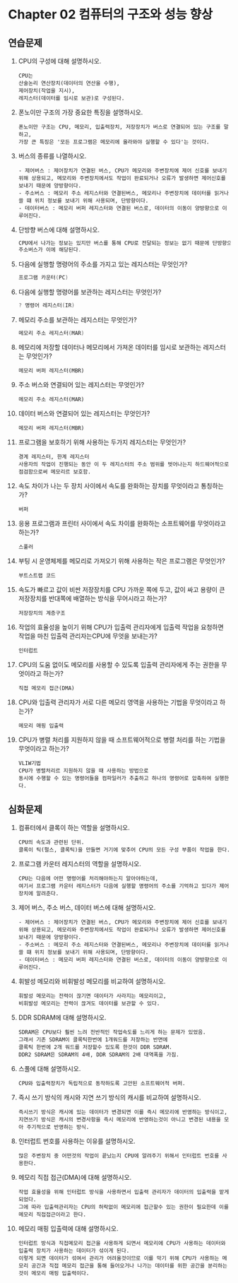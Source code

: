 # **Chapter 02 컴퓨터의 구조와 성능 향상**

## **연습문제**

1. CPU의 구성에 대해 설명하시오.

   ```
   CPU는
   산술논리 연산장치(데이터의 연산을 수행),
   제어장치(작업을 지시),
   레지스터(데이터를 임시로 보관)로 구성된다.
   ```

2. 폰노이만 구조의 가장 중요한 특징을 설명하시오.

   ```
   폰노이만 구조는 CPU, 메모리, 입출력장치, 저장장치가 버스로 연결되어 있는 구조를 말하고,
   가장 큰 특징은 '모든 프로그램은 메모리에 올라와야 실행할 수 있다'는 것이다.
   ```

3. 버스의 종류를 나열하시오.

   ```
   - 제어버스 : 제어장치가 연결된 버스, CPU가 메모리와 주변장치에 제어 신호를 보내기 위해 상용되고, 메모리와 주변장치에서도 작업이 완료되거나 오류가 발생하면 제어신호를 보내기 때문에 양방향이다.
   - 주소버스 : 메모리 주소 레지스터와 연결된버스, 메모리나 주변장치에 데이터를 읽거나 쓸 떄 위치 정보를 보내기 위해 사용되며, 단방향이다.
   - 데이터버스 : 메모리 버퍼 레지스터와 연결된 버스로, 데이터의 이동이 양방향으로 이루어진다.
   ```

4. 단방향 버스에 대해 설명하시오.

   ```c
   CPU에서 나가는 정보는 있지만 버스를 통해 CPU로 전달되는 정보는 없기 때문에 단방향으로 구성되고,
   주소버스가 이에 해당된다.
   ```

5. 다음에 실행할 명령어의 주소를 가지고 있는 레지스터는 무엇인가?

   ```c
   프로그램 카운터(PC)
   ```

6. 다음에 실행할 명령어를 보관하는 레지스터는 무엇인가?

   ```c
   ? 명령어 레지스터(IR)
   ```

7. 메모리 주소를 보관하는 레지스터는 무엇인가?

   ```c
   메모리 주소 레지스터(MAR)
   ```

8. 메모리에 저장할 데이터나 메모리에서 가져온 데이터를 임시로 보관하는 레지스터는 무엇인가?

   ```
   메모리 버퍼 레지스터(MBR)
   ```

9. 주소 버스와 연결되어 있는 레지스터는 무엇인가?

   ```
   메모리 주소 레지스터(MAR)
   ```

10. 데이터 버스와 연결되어 있는 레지스터는 무엇인가?

    ```
    메모리 버퍼 레지스터(MBR)
    ```

11. 프로그램을 보호하기 위해 사용하는 두가지 레지스터는 무엇인가?

    ```
    경계 레지스터, 한계 레지스터
    사용자의 작업이 진행되는 동안 이 두 레지스터의 주소 범위를 벗어나는지 하드웨어적으로 점검함으로써 메모리르 보호함.
    ```

12. 속도 차이가 나는 두 장치 사이에서 속도를 완화하는 장치를 무엇이라고 통칭하는가?

    ```
    버퍼
    ```

13. 응용 프로그램과 프린터 사이에서 속도 차이를 완화하는 소프트웨어를 무엇이라고 하는가?

    ```
    스풀러
    ```

14. 부팅 시 운영체제를 메모리로 가져오기 위해 사용하는 작은 프로그램은 무엇인가?

    ```
    부트스트랩 코드
    ```

15. 속도가 빠르고 값이 비싼 저장장치를 CPU 가까운 쪽에 두고, 값이 싸고 용량이 큰 저장장치를 반대쪽에 배열하는 방식을 무어시라고 하는가?

    ```
    저장장치의 계층구조
    ```

16. 작업의 효율성을 높이기 위해 CPU가 입출력 관리자에게 입출력 작업을 요청하면 작업을 마친 입출력 관리자는CPU에 무엇을 보내는가?

    ```
    인터럽트
    ```

17. CPU의 도움 없이도 메모리를 사용할 수 있도록 입출력 관리자에게 주는 권한을 무엇이라고 하는가?

    ```
    직접 메모리 접근(DMA)
    ```

18. CPU와 입출력 관리자가 서로 다른 메모리 영역을 사용하는 기법을 무엇이라고 하는가?

    ```
    메모리 매핑 입출력
    ```

19. CPU가 병렬 처리를 지원하지 않을 때 소프트웨어적으로 병렬 처리를 하는 기법을 무엇이라고 하는가?

    ```
    VLIW기법
    CPU가 병렬처리르 지원하지 않을 때 사용하는 방법으로
    동시에 수행할 수 있는 명령어들을 컴파일러가 추출하고 하나의 명령어로 압축하여 실행한다.
    ```

## 심화문제

1. 컴퓨터에서 클록이 하는 역할을 설명하시오.

   ```
   CPU의 속도과 관련된 단위.
   클록이 틱(펄스, 클록틱)을 만들면 거기에 맞추어 CPU의 모든 구성 부품이 작업을 한다.
   ```

2. 프로그램 카운터 레지스터의 역할을 설명하시오.

   ```
   CPU는 다음에 어떤 명령어를 처리해야하는지 알아야하는데,
   여기서 프로그램 카운터 레지스터가 다음에 실행할 명령어의 주소를 기억하고 있다가 제어장치에 알려준다.
   ```

3. 제어 버스, 주소 버스, 데이터 버스에 대해 설명하시오.

   ```
   - 제어버스 : 제어장치가 연결된 버스, CPU가 메모리와 주변장치에 제어 신호를 보내기 위해 상용되고, 메모리와 주변장치에서도 작업이 완료되거나 오류가 발생하면 제어신호를 보내기 때문에 양방향이다.
   - 주소버스 : 메모리 주소 레지스터와 연결된버스, 메모리나 주변장치에 데이터를 읽거나 쓸 떄 위치 정보를 보내기 위해 사용되며, 단방향이다.
   - 데이터버스 : 메모리 버퍼 레지스터와 연결된 버스로, 데이터의 이동이 양방향으로 이루어진다.
   ```

4. 휘발성 메모리와 비휘발성 메모리를 비교하여 설명하시오.

   ```
   휘발성 메모리는 전력이 끊기면 데이터가 사라지는 메모리이고,
   비휘발성 메모리는 전력이 끊겨도 데이터를 보관할 수 있다.
   ```

5. DDR SDRAM에 대해 설명하시오.

   ```
   SDRAM은 CPU보다 훨씬 느려 전반적인 작업속도를 느리게 하는 문제가 있었음. 
   그래서 기존 SDRAM이 클록틱한번에 1개워드를 저장하는 반면에 
   클록틱 한번에 2개 워드를 저장할수 있도록 한것이 DDR SDRAM.
   DDR2 SDRAM은 SDRAM의 4배, DDR SDRAM의 2배 대역폭을 가짐.
   ```

6. 스풀에 대해 설명하시오.

   ```
   CPU와 입출력장치가 독립적으로 동작하도록 고안된 소프트웨어적 버퍼.
   ```

7. 즉시 쓰기 방식의 캐시와 지연 쓰기 방식의 캐시를 비교하여 설명하시오.

   ```
   즉시쓰기 방식은 캐시에 있는 데이터가 변경되면 이를 즉시 메모리에 반영하는 방식이고, 
   지연쓰기 방식은 캐시의 변경사항을 즉시 메모리에 반영하는것이 아니고 변경된 내용을 모아 주기적으로 반영하는 방식.
   ```

8. 인터럽트 번호를 사용하는 이유를 설명하시오.

   ```
   많은 주변장치 중 어떤것의 작업이 끝났는지 CPU에 알려주기 위해서 인터럽트 번호를 사용한다.
   ```

9. 메모리 직접 접근(DMA)에 대해 설명하시오.

   ```
   작업 효율성을 위해 인터럽트 방식을 사용하면서 입출력 관리자가 데이터의 입출력을 맡게 되었다.
   그에 따라 입출력관리자는 CPU의 허락없이 메모리에 접근할수 있는 권한이 필요한데 이를 메모리 직접접근이라고 한다.
   ```

10. 메모리 매핑 입출력에 대해 설명하시오.

    ```
    인터럽트 방식과 직접메모리 접근을 사용하게 되면서 메모리에 CPU가 사용하는 데이터와 입출력 장치가 사용하는 데이터가 섞이게 된다.
    이렇게 되면 데이터가 섞여서 관리가 어려울것이므로 이를 막기 위해 CPU가 사용하는 메모리 공간과 직접 메모리 접근을 통해 들어오거나 나가는 데이터를 위한 공간을 분리하는 것이 메모리 매핑 입출력이다.
    ```